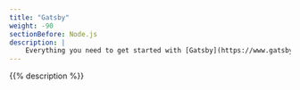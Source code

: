 ```yaml
---
title: "Gatsby"
weight: -90
sectionBefore: Node.js
description: |
    Everything you need to get started with [Gatsby](https://www.gatsbyjs.com/), the open source framework based on React, on Platform.sh. 
---
```


{{% description %}}